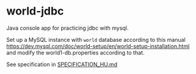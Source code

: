 # world-jdbc
Java console app for practicing jdbc with mysql.

Set up a MySQL instance with `world` database according to this manual https://dev.mysql.com/doc/world-setup/en/world-setup-installation.html and modify the world1-db.properties according to that.

See specification in [SPECIFICATION_HU.md](SPECIFICATION_HU.md)
